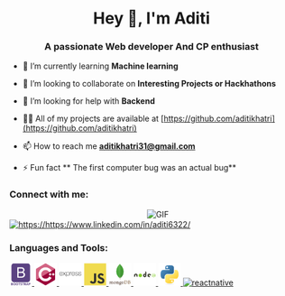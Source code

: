 <h1 align="center">Hey 👋, I'm Aditi </h1>
<h3 align="center">A passionate Web developer And CP enthusiast</h3>


- 🌱 I’m currently learning **Machine learning**

- 👯 I’m looking to collaborate on **Interesting Projects or Hackhathons**

- 🤝 I’m looking for help with **Backend**

- 👨‍💻 All of my projects are available at [https://github.com/aditikhatri](https://github.com/aditikhatri)

- 📫 How to reach me **aditikhatri31@gmail.com**

- ⚡ Fun fact ** The first computer bug was an actual bug**

<h3 align="left">Connect with me:</h3>
<img align="right" alt="GIF" width="260px" src="https://media0.giphy.com/media/xUPGcfbMG6a2k2z57O/source.gif" />

<p align="left">
<a href="https://linkedin.com/in/https://https://www.linkedin.com/in/aditi6322/" target="blank"><img align="center" src="https://cdn.jsdelivr.net/npm/simple-icons@3.0.1/icons/linkedin.svg" alt="https://https://www.linkedin.com/in/aditi6322/" height="30" width="40" /></a>
</p>

<h3 align="left">Languages and Tools:</h3>
<p align="left"> <a href="https://getbootstrap.com" target="_blank"> <img src="https://raw.githubusercontent.com/devicons/devicon/master/icons/bootstrap/bootstrap-plain-wordmark.svg" alt="bootstrap" width="40" height="40"/> </a> <a href="https://www.w3schools.com/cpp/" target="_blank"> <img src="https://raw.githubusercontent.com/devicons/devicon/master/icons/cplusplus/cplusplus-original.svg" alt="cplusplus" width="40" height="40"/> </a> <a href="https://expressjs.com" target="_blank"> <img src="https://raw.githubusercontent.com/devicons/devicon/master/icons/express/express-original-wordmark.svg" alt="express" width="40" height="40"/> </a> <a href="https://flask.palletsprojects.com/" target="_blank"> </a> <a href="https://developer.mozilla.org/en-US/docs/Web/JavaScript" target="_blank"> <img src="https://raw.githubusercontent.com/devicons/devicon/master/icons/javascript/javascript-original.svg" alt="javascript" width="40" height="40"/> </a> <a href="https://www.mongodb.com/" target="_blank"> <img src="https://raw.githubusercontent.com/devicons/devicon/master/icons/mongodb/mongodb-original-wordmark.svg" alt="mongodb" width="40" height="40"/> </a> <a href="https://www.mysql.com/" target="_blank">  <img src="https://raw.githubusercontent.com/devicons/devicon/master/icons/nodejs/nodejs-original-wordmark.svg" alt="nodejs" width="40" height="40"/> </a> <a href="https://opencv.org/" target="_blank"> <img src="https://raw.githubusercontent.com/devicons/devicon/master/icons/python/python-original.svg" alt="python" width="40" height="40"/> </a> <a href="https://pytorch.org/" target="_blank">  <img src="https://reactnative.dev/img/header_logo.svg" alt="reactnative" width="40" height="40"/> </a> <a href="https://scikit-learn.org/" target="_blank">  </p>
